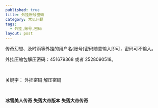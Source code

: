 ```yaml
---
published: true
title: 外挂账号密码
category: 常见问题
tags: 
  - 外挂,账号,密码
layout: post
---
```

<p>
    传奇幻想、及时雨等外挂的用户名(账号)密码随意输入即可，密码可不输入。&nbsp;
</p>

<p>
    外挂压缩包解压密码：451679368 或者 2528090518。
</p>
<p>
    <br/>
</p>
<p>
    关键字： 外挂密码 解压密码
</p>
<p>
    <br/>
</p>
<p>
    <strong>冰雪美人传奇</strong> <strong>失落大帝版本</strong> <strong>失落大帝传奇&nbsp;</strong>
</p>
